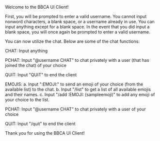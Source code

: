 Welcome to the BBCA UI Client!

First, you will be prompted to enter a valid username. You cannot input nonword characters, a blank space, or a username already in use. You can input anything except for a blank space. In the event that you did input a blank space, you will once again be prompted to enter a valid username.

You can now utilize the chat. Below are some of the chat functions:

CHAT: Input anything

PCHAT: Input "@username CHAT" to chat privately with a user (that has joined the chat) of your choice

QUIT: Input "QUIT" to end the client

EMOJIS: a. Input ":EMOJI:" to send an emoji of your choice (from the available list) to the chat. b. Input "/list" to get a list of all available emojis and their names. c. Input "/add :EMOJI: (sampleemoji)" to add any emoji of your choice to the list.

PCHAT: Input "@username CHAT" to chat privately with a user of your choice

QUIT: Input "/quit" to end the client

Thank you for using the BBCA UI Client!
